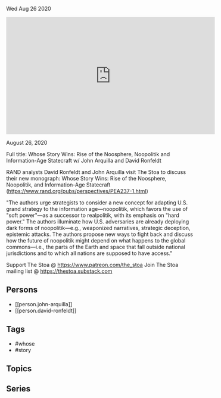 



Wed Aug 26 2020

<iframe width="560" height="315" src="https://www.youtube.com/embed/CHl3gIslMVQ" title="Whose Story Wins w/ John Arquilla and David Ronfeldt" frameborder="0" allow="accelerometer; autoplay; clipboard-write; encrypted-media; gyroscope; picture-in-picture" allowfullscreen ></iframe>

August 26, 2020

Full title: Whose Story Wins: Rise of the Noosphere, Noopolitik and Information-Age Statecraft w/ John Arquilla and David Ronfeldt 

RAND analysts David Ronfeldt and John Arquilla visit The Stoa to discuss their new monograph: Whose Story Wins: Rise of the Noosphere, Noopolitik, and Information-Age Statecraft (https://www.rand.org/pubs/perspectives/PEA237-1.html)

"The authors urge strategists to consider a new concept for adapting U.S. grand strategy to the information age—noopolitik, which favors the use of "soft power"—as a successor to realpolitik, with its emphasis on "hard power." The authors illuminate how U.S. adversaries are already deploying dark forms of noopolitik—e.g., weaponized narratives, strategic deception, epistemic attacks. The authors propose new ways to fight back and discuss how the future of noopolitik might depend on what happens to the global commons—i.e., the parts of the Earth and space that fall outside national jurisdictions and to which all nations are supposed to have access."

Support The Stoa @ https://www.patreon.com/the_stoa
Join The Stoa mailing list @ https://thestoa.substack.com

## Persons

- [[person.john-arquilla]]
- [[person.david-ronfeldt]]

## Tags

- #whose
- #story

## Topics



## Series



